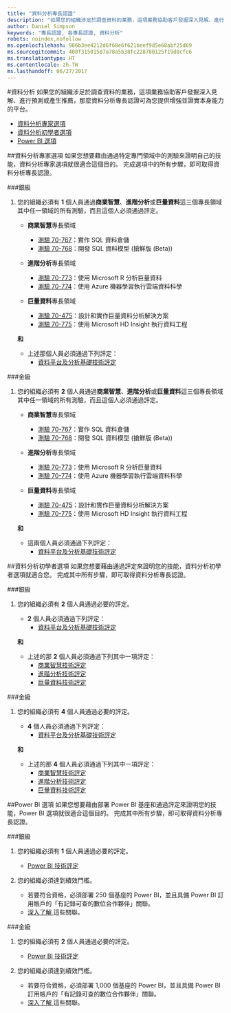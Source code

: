 ```yaml
---
title: "資料分析專長認證"
description: "如果您的組織涉足於調查資料的業務，這項業務協助客戶發掘深入見解、進行預測或產生推薦，那麼資料分析專長認證可為您提供增強並證實本身能力的平台。"
author: Daniel Simpson
keywords: "專長認證, 各專長認證, 資料分析"
robots: noindex,nofollow
ms.openlocfilehash: 986b3ee4212d6f68e6f621beef9d5e68abf25d69
ms.sourcegitcommit: 400f31501507a78a5b38fc228780125f19d0cfc6
ms.translationtype: HT
ms.contentlocale: zh-TW
ms.lasthandoff: 06/27/2017
---
```

#<a name="data-analytics"></a>資料分析
如果您的組織涉足於調查資料的業務，這項業務協助客戶發掘深入見解、進行預測或產生推薦，那麼資料分析專長認證可為您提供增強並證實本身能力的平台。

- [資料分析專家選項](#data-analytics-specialist-option)
- [資料分析初學者選項](#data-analytics-beginners-option)
- [Power BI 選項](#power-bi-option)

##<a name="data-analytics-specialist-option"></a>資料分析專家選項
如果您想要藉由通過特定專門領域中的測驗來證明自己的技能，資料分析專家選項就很適合這個目的。 完成選項中的所有步驟，即可取得資料分析專長認證。

###<a name="silver"></a>銀級
1. 您的組織必須有 **1** 個人員通過**商業智慧**、**進階分析**或**巨量資料**這三個專長領域其中任一領域的所有測驗，而且這個人必須通過評定。

    - **商業智慧**專長領域
        - [測驗 70-767](https://www.microsoft.com/en-us/learning/exam-70-767.aspx)：實作 SQL 資料倉儲 
        - [測驗 70-768](https://www.microsoft.com/en-us/learning/exam-70-768.aspx)：開發 SQL 資料模型 (搶鮮版 (Beta))

    - **進階分析**專長領域
        - [測驗 70-773](https://www.microsoft.com/en-us/learning/exam-70-773.aspx)：使用 Microsoft R 分析巨量資料
        - [測驗 70-774](https://www.microsoft.com/en-us/learning/exam-70-774.aspx)：使用 Azure 機器學習執行雲端資料科學

    - **巨量資料**專長領域
        - [測驗 70-475](https://www.microsoft.com/en-us/learning/exam-70-475.aspx)：設計和實作巨量資料分析解決方案
        - [測驗 70-775](https://www.microsoft.com/en-us/learning/exam-70-775.aspx)：使用 Microsoft HD Insight 執行資料工程

    **和**

    - 上述那個人員必須通過下列評定：
        - [資料平台及分析基礎技術評定](https://partneruniversity.microsoft.com/?whr=uri:MicrosoftAccount&courseId=14356&scoId=w5Ubm2ygB_4304778676)

###<a name="gold"></a>金級
1. 您的組織必須有 **2** 個人員通過**商業智慧**、**進階分析**或**巨量資料**這三個專長領域其中任一領域的所有測驗，而且這個人必須通過評定。

    - **商業智慧**專長領域
        - [測驗 70-767](https://www.microsoft.com/en-us/learning/exam-70-767.aspx)：實作 SQL 資料倉儲 
        - [測驗 70-768](https://www.microsoft.com/en-us/learning/exam-70-768.aspx)：開發 SQL 資料模型 (搶鮮版 (Beta))

    - **進階分析**專長領域
        - [測驗 70-773](https://www.microsoft.com/en-us/learning/exam-70-773.aspx)：使用 Microsoft R 分析巨量資料
        - [測驗 70-774](https://www.microsoft.com/en-us/learning/exam-70-774.aspx)：使用 Azure 機器學習執行雲端資料科學

    - **巨量資料**專長領域
        - [測驗 70-475](https://www.microsoft.com/en-us/learning/exam-70-475.aspx)：設計和實作巨量資料分析解決方案
        - [測驗 70-775](https://www.microsoft.com/en-us/learning/exam-70-775.aspx)：使用 Microsoft HD Insight 執行資料工程

    **和**

    - 這兩個人員必須通過下列評定： 
        - [資料平台及分析基礎技術評定](https://partneruniversity.microsoft.com/?whr=uri:MicrosoftAccount&courseId=14356&scoId=w5Ubm2ygB_4304778676)

##<a name="data-analytics-beginners-option"></a>資料分析初學者選項
如果您想要藉由通過評定來證明您的技能，資料分析初學者選項就適合您。 完成其中所有步驟，即可取得資料分析專長認證。

###<a name="silver"></a>銀級
1. 您的組織必須有 **2** 個人員通過必要的評定。

    - **2** 個人員必須通過下列評定：
        - [資料平台及分析基礎技術評定](https://partneruniversity.microsoft.com/?whr=uri:MicrosoftAccount&courseId=14356&scoId=w5Ubm2ygB_4304778676)

    **和**

    - 上述的那 **2** 個人員必須通過下列其中一項評定：
        - [商業智慧技術評定](https://partneruniversity.microsoft.com/?whr=uri:MicrosoftAccount&courseId=14350&scoId=u5YzfgigB_1504778676)
        - [進階分析技術評定](https://partneruniversity.microsoft.com/?whr=uri:MicrosoftAccount&courseId=10275&scoId=bweuuySgB_3904778676)
        - [巨量資料技術評定](https://partneruniversity.microsoft.com/?whr=uri:MicrosoftAccount&courseId=14349&scoId=qb5OGFigB_6604778676)

###<a name="gold"></a>金級
1. 您的組織必須有 **4** 個人員通過必要的評定。

    - **4** 個人員必須通過下列評定：
        - [資料平台及分析基礎技術評定](https://partneruniversity.microsoft.com/?whr=uri:MicrosoftAccount&courseId=14356&scoId=w5Ubm2ygB_4304778676)

    **和**

    - 上述的那 **4** 個人員必須通過下列其中一項評定：
        - [商業智慧技術評定](https://partneruniversity.microsoft.com/?whr=uri:MicrosoftAccount&courseId=14350&scoId=u5YzfgigB_1504778676)
        - [進階分析技術評定](https://partneruniversity.microsoft.com/?whr=uri:MicrosoftAccount&courseId=10275&scoId=bweuuySgB_3904778676)
        - [巨量資料技術評定](https://partneruniversity.microsoft.com/?whr=uri:MicrosoftAccount&courseId=14349&scoId=qb5OGFigB_6604778676)

##<a name="power-bi-option"></a>Power BI 選項
如果您想要藉由部署 Power BI 基座和通過評定來證明您的技能，Power BI 選項就很適合這個目的。 完成其中所有步驟，即可取得資料分析專長認證。

###<a name="silver"></a>銀級

1. 您的組織必須有 **1** 個人員通過必要的評定。

    - [Power BI 技術評定](https://partneruniversity.microsoft.com/?whr=uri:MicrosoftAccount&courseId=14350&scoId=u5YzfgigB_1504778676)
  
2. 您的組織必須達到績效門檻。

    - 若要符合資格，必須部署 250 個基座的 Power BI，並且具備 Power BI 訂用帳戶的「有記錄可查的數位合作夥伴」關聯。
    - [深入了解 ](https://partner.microsoft.com/en-us/membership/digital-partner-of-record)這些關聯。

###<a name="gold"></a>金級
1. 您的組織必須有 **2** 個人員通過必要的評定。
    - [Power BI 技術評定](https://partneruniversity.microsoft.com/?whr=uri:MicrosoftAccount&courseId=14350&scoId=u5YzfgigB_1504778676)
  
2. 您的組織必須達到績效門檻。
    - 若要符合資格，必須部署 1,000 個基座的 Power BI，並且具備 Power BI 訂用帳戶的「有記錄可查的數位合作夥伴」關聯。
    - [深入了解 ](https://partner.microsoft.com/en-us/membership/digital-partner-of-record)這些關聯。

